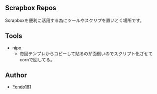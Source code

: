 ## Scrapbox Repos

Scrapboxを便利に活用する為にツールやスクリプを置いとく場所です。

## Tools

- nipo
  - 毎回テンプレからコピーして貼るのが面倒いのでスクリプト化させてcornで回してる。

## Author

- [Fendo181](https://scrapbox.io/fendo181/Profile)
